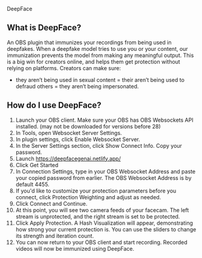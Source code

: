 DeepFace 

## What is DeepFace?
An OBS plugin that immunizes your recordings from being used in deepfakes. When a deepfake model tries to use you or your content, our immunization prevents the model from making any meaningful output. 
This is a big win for creators online, and helps them get protection without relying on platforms. Creators can make sure:
 - they aren’t being used in sexual content
 = their aren’t being used to defraud others
 = they aren’t being impersonated.

## How do I use DeepFace?

1. Launch your OBS client. Make sure your OBS has OBS Websockets API installed. (may not be downloaded for versions before 28)
2. In Tools, open Websocket Server Settings.
3. In plugin settings, click Enable Websocket Server.
4. In the Server Settings section, click Show Connect Info. Copy your password.
5. Launch https://deepfacegenai.netlify.app/
6. Click Get Started
7. In Connection Settings, type in your OBS Websocket Address and paste your copied password from earlier. The OBS Websocket Address is by default 4455.
8. If you'd like to customize your protection parameters before you connect, click Protection Weighting and adjust as needed.
9. Click Connect and Continue.
10. At this point, you will see two camera feeds of your facecam. The left stream is unprotected, and the right stream is set to be protected.
11. Click Apply Protection. A Hash Visualization will appear, demonstrating how strong your current protection is. You can use the sliders to change its strength and iteration count.
12. You can now return to your OBS client and start recording. Recorded videos will now be immunized using DeepFace.

